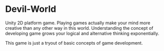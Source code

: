 # Devil-World

Unity 2D platform game.
Playing games actually make your mind more creative than any other way in this world.
Understanding the concept of developing game grows your logical and alternative thinking exponentially.

This game is just a tryout of basic concepts of game development.
